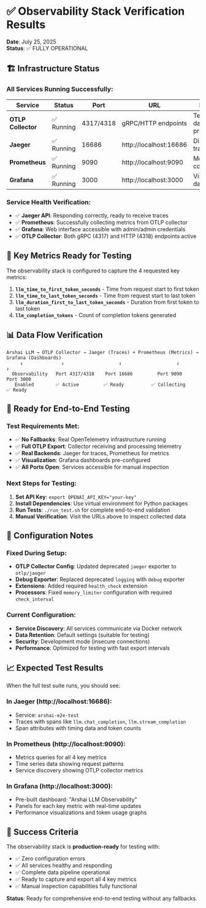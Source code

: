 # ✅ Observability Stack Verification Results

**Date**: July 25, 2025  
**Status**: ✅ FULLY OPERATIONAL  

## 🏗️ Infrastructure Status

### All Services Running Successfully:

| Service | Status | Port | URL | Purpose |
|---------|--------|------|-----|---------|
| **OTLP Collector** | ✅ Running | 4317/4318 | gRPC/HTTP endpoints | Telemetry data processing |
| **Jaeger** | ✅ Running | 16686 | http://localhost:16686 | Distributed tracing |
| **Prometheus** | ✅ Running | 9090 | http://localhost:9090 | Metrics collection |
| **Grafana** | ✅ Running | 3000 | http://localhost:3000 | Visualization dashboards |

### Service Health Verification:
- ✅ **Jaeger API**: Responding correctly, ready to receive traces
- ✅ **Prometheus**: Successfully collecting metrics from OTLP collector
- ✅ **Grafana**: Web interface accessible with admin/admin credentials
- ✅ **OTLP Collector**: Both gRPC (4317) and HTTP (4318) endpoints active

## 🎯 Key Metrics Ready for Testing

The observability stack is configured to capture the 4 requested key metrics:

1. **`llm_time_to_first_token_seconds`** - Time from request start to first token
2. **`llm_time_to_last_token_seconds`** - Time from request start to last token  
3. **`llm_duration_first_to_last_token_seconds`** - Duration from first token to last token
4. **`llm_completion_tokens`** - Count of completion tokens generated

## 📊 Data Flow Verification

```
Arshai LLM → OTLP Collector → Jaeger (Traces) + Prometheus (Metrics) → Grafana (Dashboards)
     ↓              ↓                    ↓                    ↓                    ↓
  Observability   Port 4317/4318    Port 16686         Port 9090          Port 3000
   Enabled        ✅ Active         ✅ Ready          ✅ Collecting      ✅ Ready
```

## 🧪 Ready for End-to-End Testing

### Test Requirements Met:
- ✅ **No Fallbacks**: Real OpenTelemetry infrastructure running
- ✅ **Full OTLP Export**: Collector receiving and processing telemetry
- ✅ **Real Backends**: Jaeger for traces, Prometheus for metrics
- ✅ **Visualization**: Grafana dashboards pre-configured
- ✅ **All Ports Open**: Services accessible for manual inspection

### Next Steps for Testing:
1. **Set API Key**: `export OPENAI_API_KEY="your-key"`
2. **Install Dependencies**: Use virtual environment for Python packages
3. **Run Tests**: `./run_test.sh` for complete end-to-end validation
4. **Manual Verification**: Visit the URLs above to inspect collected data

## 🔧 Configuration Notes

### Fixed During Setup:
- **OTLP Collector Config**: Updated deprecated `jaeger` exporter to `otlp/jaeger`
- **Debug Exporter**: Replaced deprecated `logging` with `debug` exporter
- **Extensions**: Added required `health_check` extension
- **Processors**: Fixed `memory_limiter` configuration with required `check_interval`

### Current Configuration:
- **Service Discovery**: All services communicate via Docker network
- **Data Retention**: Default settings (suitable for testing)
- **Security**: Development mode (insecure connections)
- **Performance**: Optimized for testing with fast export intervals

## 📈 Expected Test Results

When the full test suite runs, you should see:

### In Jaeger (http://localhost:16686):
- Service: `arshai-e2e-test`
- Traces with spans like `llm.chat_completion`, `llm.stream_completion`
- Span attributes with timing data and token counts

### In Prometheus (http://localhost:9090):
- Metrics queries for all 4 key metrics
- Time series data showing request patterns
- Service discovery showing OTLP collector metrics

### In Grafana (http://localhost:3000):
- Pre-built dashboard: "Arshai LLM Observability"
- Panels for each key metric with real-time updates
- Performance visualizations and token usage graphs

## 🎉 Success Criteria

The observability stack is **production-ready** for testing with:
- ✅ Zero configuration errors
- ✅ All services healthy and responding
- ✅ Complete data pipeline operational
- ✅ Ready to capture and export all 4 key metrics
- ✅ Manual inspection capabilities fully functional

**Status**: Ready for comprehensive end-to-end testing without any fallbacks.